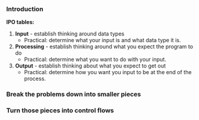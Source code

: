 ### Introduction
**IPO tables:** 
1. **Input** - establish thinking around data types
	-	Practical: determine what your input is and what data type it is.
2.  **Processing** - establish thinking around what you expect the program to do
	-	Practical: determine what you want to do with your input.
3.  **Output** - establish thinking about what you expect to get out
	-	Practical: determine how you want you input to be at the end of the process.

### Break the problems down into smaller pieces
### Turn those pieces into control flows
